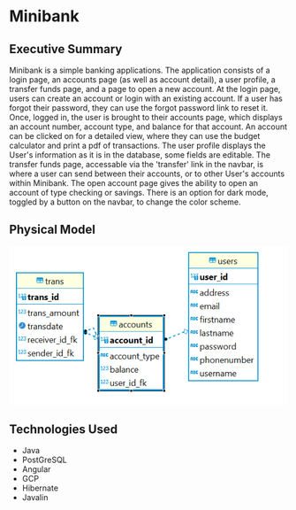 # Minibank

## Executive Summary
Minibank is a simple banking applications. The application consists of a login page, an accounts page (as well as account detail), a user profile, a transfer funds page, and a page to open a new account. At the login page, users can create an account or login with an existing account. If a user has forgot their password, they can use the forgot password link to reset it. Once, logged in, the user is brought to their accounts page, which displays an account number, account type, and balance for that account. An account can be clicked on for a detailed view, where they can use the budget calculator and print a pdf of transactions. The user profile displays the User's information as it is in the database, some fields are editable. The transfer funds page, accessable via the 'transfer' link in the navbar, is where a user can send between their accounts, or to other User's accounts within Minibank. The open account page gives the ability to open an account of type checking or savings. There is an option for dark mode, toggled by a button on the navbar, to change the color scheme. 

## Physical Model
![](./image.png)






## Technologies Used
- Java
- PostGreSQL
- Angular
- GCP
- Hibernate
- Javalin
